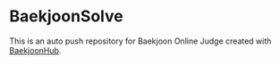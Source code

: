 # BaekjoonSolve
This is an auto push repository for Baekjoon Online Judge created with [BaekjoonHub](https://github.com/BaekjoonHub/BaekjoonHub).
